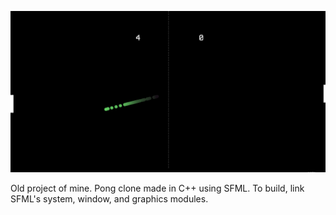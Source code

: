 ![Picture of Pong Game](https://github.com/ForestBits/pong-v1/raw/master/doc/img/picture.png)

Old project of mine. Pong clone made in C++ using SFML. To build, link SFML's system, window, and graphics modules.
